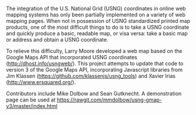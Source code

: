 The integration of the U.S. National Grid (USNG) coordinates in online web mapping systems has only been partially implemented on a variety of web mapping pages. When not in possession of USNG standardized printed map products, one of the most difficult things to do is to take a USNG coordinate and quickly produce a basic, readable map, or visa versa: take a basic map or address and obtain a USNG coordinate.

To relieve this difficulty, Larry Moore developed a web map based on the Google Maps API that incorporated USNG coordinates (http://dhost.info/usngweb/). This project attempts to update that code to version 3 of the Google Maps API, incorporating Javascript libraries from Jim Klassen (https://github.com/klassenjs/usng_tools) and Xavier Irias (http://www.ersquared.org/). 

Contributors include Mike Dolbow and Sean Gutknecht. A demonstration page can be used at https://rawgit.com/mmdolbow/usng-gmap-v3/master/index.html
